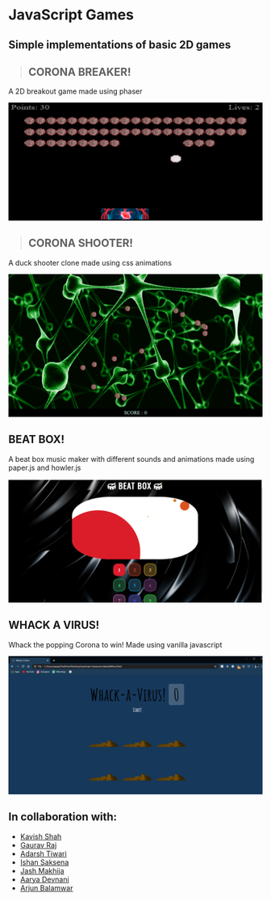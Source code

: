 # JavaScript Games

## Simple implementations of basic 2D games

> ## CORONA BREAKER!

A 2D breakout game made using phaser

<p align="center">
 <img width=600px src="./public/images/coronaBreaker.png" alt="Brick Breaker">
</p>

> ## CORONA SHOOTER!

A duck shooter clone made using css animations

<p align="center">
 <img width=600px src="./public/images/coronaShooter.png" alt="Duck Shooter">
</p>

## BEAT BOX!

A beat box music maker with different sounds and animations made using paper.js and howler.js

<p align="center">
 <img width=600px src="./public/images/beatBox.png" alt="Beat Box">
</p>

## WHACK A VIRUS!

Whack the popping Corona to win! Made using vanilla javascript

<p align="center">
 <img width=600px src="./public/images/whackAVirus.png" alt="Whack A Mole">
</p>

## In collaboration with:

- [Kavish Shah](https://github.com/KavishShah09)
- [Gaurav Raj](https://github.com/gauravraj0510)
- [Adarsh Tiwari](https://github.com/Adarsh1011)
- [Ishan Saksena](https://github.com/ishansaksena7)
- [Jash Makhija](https://github.com/jash6)
- [Aarya Devnani](https://github.com/AaryaDevnani)
- [Arjun Balamwar](https://github.com/ArjunBalamwar)
